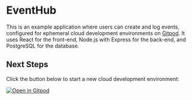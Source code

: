 # EventHub

This is an example application where users can create and log events, configured for ephemeral cloud development environments on [Gitpod](https://www.gitpod.io/). It uses React for the front-end, Node.js with Express for the back-end, and PostgreSQL for the database. 

## Next Steps

Click the button below to start a new cloud development environment:

[![Open in Gitpod](https://gitpod.io/button/open-in-gitpod.svg)](https://gitpod.io/#https://github.com/gitpod-samples/EventHub)
